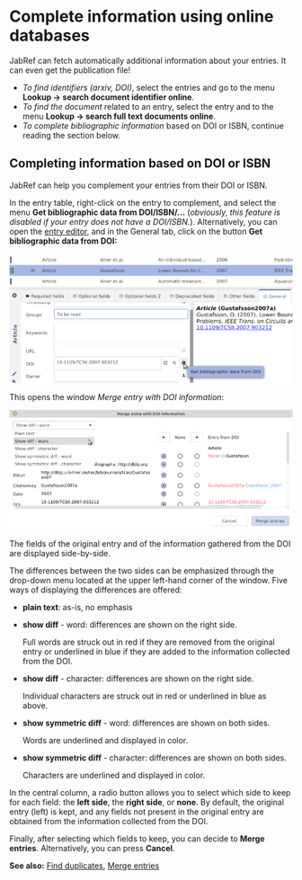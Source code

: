# Complete information using online databases

JabRef can fetch automatically additional information about your entries. It can even get the publication file!​

* _To find identifiers \(arxiv, DOI\)_, select the entries and go to the menu **Lookup → search document identifier online**.​
* _To find the document_ related to an entry, select the entry and to the menu **Lookup → search full text documents online**.​
* _To complete bibliographic information_ based on DOI or ISBN, continue reading the section below.

## Completing information based on DOI or ISBN

JabRef can help you complement your entries from their DOI or ISBN.

In the entry table, right-click on the entry to complement, and select the menu **Get bibliographic data from DOI/ISBN/...** \(_obviously, this feature is disabled if your entry does not have a DOI/ISBN._\). Alternatively, you can open the [entry editor](../advanced/entryeditor/), and in the General tab, click on the button **Get bibliographic data from DOI:**

![](../.gitbook/assets/getdoi-entryeditor-jabref5.2%20%281%29%20%282%29%20%282%29.png)

This opens the window _Merge entry with DOI information_:

![](../.gitbook/assets/getdoi-mergeentrieswithdoiinformation-jabref5.2%20%281%29.png)

The fields of the original entry and of the information gathered from the DOI are displayed side-by-side.

The differences between the two sides can be emphasized through the drop-down menu located at the upper left-hand corner of the window. Five ways of displaying the differences are offered:

* **plain text**: as-is, no emphasis
* **show diff** - word: differences are shown on the right side.

  Full words are struck out in red if they are removed from the original entry or underlined in blue if they are added to the information collected from the DOI.

* **show diff** - character: differences are shown on the right side.

  Individual characters are struck out in red or underlined in blue as above.

* **show symmetric diff** - word: differences are shown on both sides.

  Words are underlined and displayed in color.

* **show symmetric diff** - character: differences are shown on both sides.

  Characters are underlined and displayed in color.

In the central column, a radio button allows you to select which side to keep for each field: the **left side**, the **right side**, or **none**. By default, the original entry \(left\) is kept, and any fields not present in the original entry are obtained from the information collected from the DOI.

Finally, after selecting which fields to keep, you can decide to **Merge entries**. Alternatively, you can press **Cancel**.

**See also:** [Find duplicates](findduplicates.md), [Merge entries](mergeentries.md)

